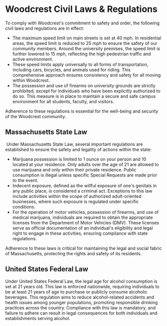 # Woodcrest Civil Laws & Regulations
 
To comply with Woodcrest's commitment to safety and order, the following civil laws and regulations are in effect:

- The maximum speed limit on main streets is set at 40 mph. In residential areas, the speed limit is reduced to 25 mph to ensure the safety of our community members. Around the university premises, the speed limit is further lowered to 15 mph, reflecting the high pedestrian traffic and active environment.
- These speed limits apply universally to all forms of transportation, including cars, bicycles, and animals used for riding. This comprehensive approach ensures consistency and safety for all moving within Woodcrest.
- The possession and use of firearms on university grounds are strictly prohibited, except for individuals who have been explicitly authorized to do so. This measure is in place to maintain a secure and safe campus environment for all students, faculty, and visitors.

Adherence to these regulations is essential for the well-being and security of the Woodcrest community.


## Massachusetts State Law
​
Under Massachusetts State Law, several important regulations are established to ensure the safety and legality of actions within the state:

- Marijuana possession is limited to 1 ounce on your person and 10 located at your residence.  Only adults over the age of 21 are allowed to use marijuana and only within their private residence.  Public consumption is illegal unless specific Special Requests are made prior to the event.
- Indecent exposure, defined as the willful exposure of one's genitals in any public place, is considered a criminal act. Exceptions to this law include  activities within the scope of authorized adult-oriented businesses, where such exposure is regulated under specific conditions.
- For the operation of motor vehicles, possession of firearms, and use of medical marijuana, individuals are required to obtain the appropriate licenses from the Department of Motor Vehicles (DMV). These licenses serve as official documentation of an individual's eligibility and legal right to engage in these activities, ensuring compliance with state regulations.

Adherence to these laws is critical for maintaining the legal and social fabric of Massachusetts, protecting the rights and safety of its residents.


## United States Federal Law​

Under United States Federal Law, the legal age for alcohol consumption is set at 21 years old. This law is enforced nationwide, requiring individuals to be at least 21 years of age to purchase or publicly consume alcoholic beverages. This regulation aims to reduce alcohol-related accidents and health issues among younger populations, promoting responsible drinking practices across the country. Compliance with this law is mandatory, and failure to adhere can result in legal consequences for both individuals and establishments serving alcohol.



